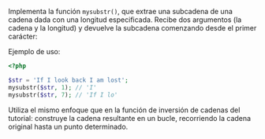 Implementa la función `mysubstr()`, que extrae una subcadena de una cadena dada con una longitud especificada. Recibe dos argumentos (la cadena y la longitud) y devuelve la subcadena comenzando desde el primer carácter:

Ejemplo de uso:

```php
<?php

$str = 'If I look back I am lost';
mysubstr($str, 1); // 'I'
mysubstr($str, 7); // 'If I lo'
```


Utiliza el mismo enfoque que en la función de inversión de cadenas del tutorial: construye la cadena resultante en un bucle, recorriendo la cadena original hasta un punto determinado.
